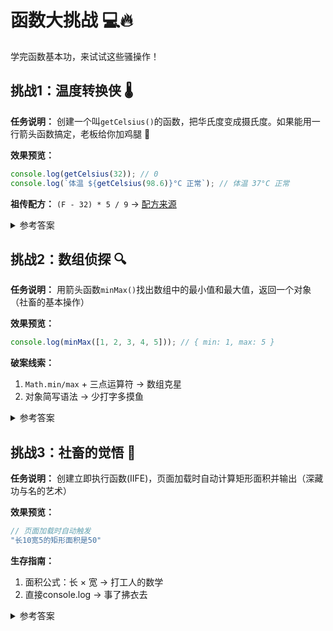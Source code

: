 # 函数大挑战 💻🔥

学完函数基本功，来试试这些骚操作！

## 挑战1：温度转换侠 🌡️

**任务说明：**
创建一个叫`getCelsius()`的函数，把华氏度变成摄氏度。如果能用一行箭头函数搞定，老板给你加鸡腿 🍗

**效果预览：**
```JavaScript
console.log(getCelsius(32)); // 0
console.log(`体温 ${getCelsius(98.6)}°C 正常`); // 体温 37°C 正常
```

**祖传配方：**
`(F - 32) * 5 / 9` → [配方来源](https://www.cuemath.com/fahrenheit-to-celsius-formula/)

<details>
  <summary>参考答案</summary>
  
```JavaScript
// 摸鱼式简写
const getCelsius = f => Math.round((f - 32) * 5 / 9);
console.log(`体温 ${getCelsius(98.6)}°C 正常`); // 深藏功与名
```
</details>

## 挑战2：数组侦探 🔍

**任务说明：**
用箭头函数`minMax()`找出数组中的最小值和最大值，返回一个对象（社畜的基本操作）

**效果预览：**
```JavaScript
console.log(minMax([1, 2, 3, 4, 5])); // { min: 1, max: 5 }
```

**破案线索：**
1. `Math.min/max` + 三点运算符 → 数组克星
2. 对象简写语法 → 少打字多摸鱼

<details>
  <summary>参考答案</summary>
  
```JavaScript
const minMax = arr => ({ 
  min: Math.min(...arr), 
  max: Math.max(...arr) 
});
// 社畜快乐码：用最短的代码，加最晚的班
```
</details>

## 挑战3：社畜的觉悟 🚀

**任务说明：**
创建立即执行函数(IIFE)，页面加载时自动计算矩形面积并输出（深藏功与名的艺术）

**效果预览：**
```JavaScript
// 页面加载时自动触发
"长10宽5的矩形面积是50"
```

**生存指南：**
1. 面积公式：长 × 宽 → 打工人的数学
2. 直接console.log → 事了拂衣去

<details>
  <summary>参考答案</summary>
  
```JavaScript
((长, 宽) => console.log(`长${长}宽${宽}的矩形面积是${长*宽}`))(10, 5);
// 立即执行函数的奥义：写完就跑真刺激
```
</details>
